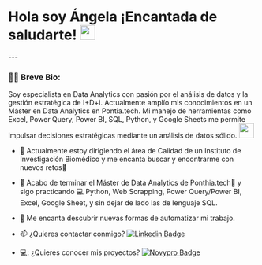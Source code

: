 <h1>
  Hola soy Ángela ¡Encantada de saludarte!
  <img decoding="async" src="https://media.giphy.com/media/hvRJCLFzcasrR4ia7z/giphy.gif" width="30px"/>
</h1>
---
 <div id="header" align="left">

### :woman_technologist: Breve Bio:

Soy especialista en Data Analytics con pasión por el análisis de datos y la gestión estratégica de I+D+i. Actualmente amplío mis conocimientos en un Máster en Data Analytics en Pontia.tech. Mi manejo de herramientas como Excel, Power Query, Power BI, SQL, Python, y Google Sheets me permite impulsar decisiones estratégicas mediante un análisis de datos sólido. <img decoding="async" src="https://media.giphy.com/media/WUlplcMpOCEmTGBtBW/giphy.gif" width="30">

* :telescope: Actualmente estoy dirigiendo el área de Calidad de un Instituto de Investigación Biomédico y me encanta buscar y encontrarme con nuevos retos:muscle:

* :seedling: Acabo de terminar el Máster de Data Analytics de Ponthia.tech:blue_book: y sigo practicando :computer: Python, Web Scrapping, Power Query/Power BI, Excel, Google Sheet, y sin dejar de lado las de lenguaje SQL.

* :heartbeat: Me encanta descubrir nuevas formas de automatizar mi trabajo.

* :mailbox: ¿Quieres contactar conmigo? [![Linkedin Badge](https://img.shields.io/badge/-Ángela-blue?style=flat&logo=Linkedin&logoColor=white)](https://www.linkedin.com/in/angelaruiga/)

* 💻: ¿Quieres conocer mis proyectos? [![Novypro Badge](https://img.shields.io/badge/-Ángela-black?style=flat&logo=Novypro&logoColor=black)]([https://www.linkedin.com/in/angelaruiga/](https://www.novypro.com/profile_projects/angelaruiz-gallego)https://www.novypro.com/profile_projects/angelaruiz-gallego)

